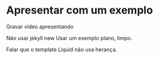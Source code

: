 # Apresentar com um exemplo

Gravar vídeo apresentando

Não usar jekyll new
Usar um exemplo plano, limpo.

Falar que o template Liquid não usa herança.


